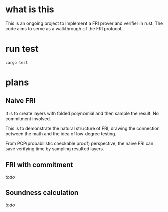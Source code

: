 # what is this
This is an ongoing project to implement a FRI prover and verifier in rust. 
The code aims to serve as a walkthrough of the FRI protocol.

# run test
`cargo test `

# plans
## Naive FRI
It is to create layers with folded polynomial and then sample the result. No commitment involved.

This is to demonstrate the natural structure of FRI, drawing the connection between the math and the idea of low degree testing.

From PCP(probabilistic checkable proof) perspective, the naive FRI can save verifying time by sampling resulted layers.

## FRI with commitment
*todo*

## Soundness calculation
*todo*